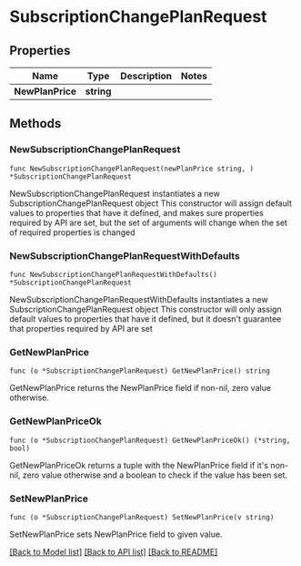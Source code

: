 # SubscriptionChangePlanRequest

## Properties

Name | Type | Description | Notes
------------ | ------------- | ------------- | -------------
**NewPlanPrice** | **string** |  | 

## Methods

### NewSubscriptionChangePlanRequest

`func NewSubscriptionChangePlanRequest(newPlanPrice string, ) *SubscriptionChangePlanRequest`

NewSubscriptionChangePlanRequest instantiates a new SubscriptionChangePlanRequest object
This constructor will assign default values to properties that have it defined,
and makes sure properties required by API are set, but the set of arguments
will change when the set of required properties is changed

### NewSubscriptionChangePlanRequestWithDefaults

`func NewSubscriptionChangePlanRequestWithDefaults() *SubscriptionChangePlanRequest`

NewSubscriptionChangePlanRequestWithDefaults instantiates a new SubscriptionChangePlanRequest object
This constructor will only assign default values to properties that have it defined,
but it doesn't guarantee that properties required by API are set

### GetNewPlanPrice

`func (o *SubscriptionChangePlanRequest) GetNewPlanPrice() string`

GetNewPlanPrice returns the NewPlanPrice field if non-nil, zero value otherwise.

### GetNewPlanPriceOk

`func (o *SubscriptionChangePlanRequest) GetNewPlanPriceOk() (*string, bool)`

GetNewPlanPriceOk returns a tuple with the NewPlanPrice field if it's non-nil, zero value otherwise
and a boolean to check if the value has been set.

### SetNewPlanPrice

`func (o *SubscriptionChangePlanRequest) SetNewPlanPrice(v string)`

SetNewPlanPrice sets NewPlanPrice field to given value.



[[Back to Model list]](../README.md#documentation-for-models) [[Back to API list]](../README.md#documentation-for-api-endpoints) [[Back to README]](../README.md)


